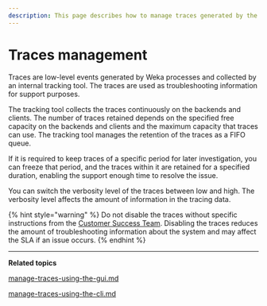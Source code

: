 ```yaml
---
description: This page describes how to manage traces generated by the Weka processes.
---
```


# Traces management

Traces are low-level events generated by Weka processes and collected by an internal tracking tool. The traces are used as troubleshooting information for support purposes.

The tracking tool collects the traces continuously on the backends and clients. The number of traces retained depends on the specified free capacity on the backends and clients and the maximum capacity that traces can use. The tracking tool manages the retention of the traces as a FIFO queue.

If it is required to keep traces of a specific period for later investigation, you can freeze that period, and the traces within it are retained for a specified duration, enabling the support enough time to resolve the issue.

You can switch the verbosity level of the traces between low and high. The verbosity level affects the amount of information in the tracing data.

{% hint style="warning" %}
Do not disable the traces without specific instructions from the [Customer Success Team](../../getting-support-for-your-weka-system.md#contact-customer-success-team). Disabling the traces reduces the amount of troubleshooting information about the system and may affect the SLA if an issue occurs.
{% endhint %}

****

**Related topics**

[manage-traces-using-the-gui.md](manage-traces-using-the-gui.md "mention")

[manage-traces-using-the-cli.md](manage-traces-using-the-cli.md "mention")
